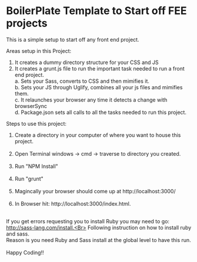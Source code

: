 # BoilerPlate Template to Start off FEE projects
This is a simple setup to start off any front end project. <br>

Areas setup in this Project:<br>
  1. It creates a dummy directory structure for your CSS and JS
  2. It creates a grunt.js file to run the important task needed to run a front end project.<br>
      a. Sets your Sass, converts to CSS and then mimifies it.<br>
      b. Sets your JS through Uglify, combines all your js files and mimifies them.<Br>
      c. It relaunches your browser any time it detects a change with browserSync<br>
      d. Package.json sets all calls to all the tasks needed to run this project.<br>
      
      
 Steps to use this project:<br>
1. Create a directory in your computer of where you want to house this project.<Br><Br>
2. Open Terminal windows -> cmd -> traverse to directory you created.<Br><Br>
3. Run "NPM Install"<Br><Br>
4. Run "grunt"<Br><Br>
5. Magincally your browser should come up at  http://localhost:3000/<Br><Br>
6. In Browser hit:  http://localhost:3000/index.html.<Br><Br>


If you get errors requesting you to install Ruby you may need to go: http://sass-lang.com/install.<Br>
Following instruction on how to install ruby and sass.<Br>
Reason is you need Ruby and Sass install at the global level to have this run.<Br>
      <Br>
 Happy Coding!!
